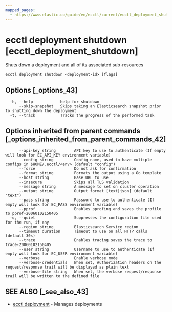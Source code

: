 ```yaml
---
mapped_pages:
  - https://www.elastic.co/guide/en/ecctl/current/ecctl_deployment_shutdown.html
---
```


# ecctl deployment shutdown [ecctl_deployment_shutdown]

Shuts down a deployment and all of its associated sub-resources

```
ecctl deployment shutdown <deployment-id> [flags]
```


## Options [_options_43]

```
  -h, --help            help for shutdown
      --skip-snapshot   Skips taking an Elasticsearch snapshot prior to shutting down the deployment
  -t, --track           Tracks the progress of the performed task
```


## Options inherited from parent commands [_options_inherited_from_parent_commands_42]

```
      --api-key string        API key to use to authenticate (If empty will look for EC_API_KEY environment variable)
      --config string         Config name, used to have multiple configs in $HOME/.ecctl/<env> (default "config")
      --force                 Do not ask for confirmation
      --format string         Formats the output using a Go template
      --host string           Base URL to use
      --insecure              Skips all TLS validation
      --message string        A message to set on cluster operation
      --output string         Output format [text|json] (default "text")
      --pass string           Password to use to authenticate (If empty will look for EC_PASS environment variable)
      --pprof                 Enables pprofing and saves the profile to pprof-20060102150405
  -q, --quiet                 Suppresses the configuration file used for the run, if any
      --region string         Elasticsearch Service region
      --timeout duration      Timeout to use on all HTTP calls (default 30s)
      --trace                 Enables tracing saves the trace to trace-20060102150405
      --user string           Username to use to authenticate (If empty will look for EC_USER environment variable)
      --verbose               Enable verbose mode
      --verbose-credentials   When set, Authorization headers on the request/response trail will be displayed as plain text
      --verbose-file string   When set, the verbose request/response trail will be written to the defined file
```


## SEE ALSO [_see_also_43]

* [ecctl deployment](/reference/ecctl_deployment.md)	 - Manages deployments

